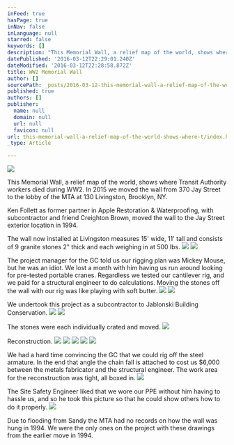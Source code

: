 ```yaml
---
inFeed: true
hasPage: true
inNav: false
inLanguage: null
starred: false
keywords: []
description: "This Memorial Wall, a relief map of the world, shows where Transit Authority workers died during WW2. In 2015 we moved the wall from 370 Jay Street to the lobby of the MTA at 130 Livingston, Brooklyn, NY.\_"
datePublished: '2016-03-12T22:29:01.240Z'
dateModified: '2016-03-12T22:28:58.872Z'
title: WW2 Memorial Wall
author: []
sourcePath: _posts/2016-03-12-this-memorial-wall-a-relief-map-of-the-world-shows-where-t.md
published: true
authors: []
publisher:
  name: null
  domain: null
  url: null
  favicon: null
url: this-memorial-wall-a-relief-map-of-the-world-shows-where-t/index.html
_type: Article

---
```

![](https://the-grid-user-content.s3-us-west-2.amazonaws.com/5ef5d8c6-e5a8-408d-aa83-40c80d760ae3.jpg)

This Memorial Wall, a relief map of the world, shows where Transit Authority workers died during WW2\. In 2015 we moved the wall from 370 Jay Street to the lobby of the MTA at 130 Livingston, Brooklyn, NY. 

Ken Follett as former partner in Apple Restoration & Waterproofing, with subcontractor and friend Creighton Brown, moved the wall to the Jay Street exterior location in 1994\. 

The wall now installed at Livingston measures 15' wide, 11' tall and consists of 9 granite stones 2" thick and each weighing in at 500 lbs.
![](https://the-grid-user-content.s3-us-west-2.amazonaws.com/5608c999-3260-405b-aa42-9e2527e30606.jpg)
![](https://the-grid-user-content.s3-us-west-2.amazonaws.com/500fd28b-a564-4573-b40e-37501f590a29.jpg)

The project manager for the GC told us our rigging plan was Mickey Mouse, but he was an idiot. We lost a month with him having us run around looking for pre-tested portable cranes. Regardless we tested our cantilever rig, and we paid for a structural engineer to do calculations. Moving the stones off the wall with our rig was like playing with soft butter.
![](https://the-grid-user-content.s3-us-west-2.amazonaws.com/53573452-58b7-4f98-a48d-855887cf3b4e.jpg)
![](https://the-grid-user-content.s3-us-west-2.amazonaws.com/359b97f7-a462-469e-9066-ca783452a3ea.jpg)

We undertook this project as a subcontractor to Jablonski Building Conservation. ![](https://the-grid-user-content.s3-us-west-2.amazonaws.com/46513e42-f819-4022-97b7-0c7a11bd936b.jpg)
![](https://the-grid-user-content.s3-us-west-2.amazonaws.com/3621099f-3580-4894-9a32-b1164c046be1.jpg)

The stones were each individually crated and moved.
![](https://the-grid-user-content.s3-us-west-2.amazonaws.com/d1c44e06-36d1-422a-9656-be114a233d42.jpg)

Reconstruction.
![](https://the-grid-user-content.s3-us-west-2.amazonaws.com/0a8b1d60-dce9-431e-a14d-d43f7d91f9ec.jpg)
![](https://the-grid-user-content.s3-us-west-2.amazonaws.com/a560d9c5-fdb5-4f35-9d43-67a0b4975313.jpg)
![](https://the-grid-user-content.s3-us-west-2.amazonaws.com/cf45c3fd-1926-4af0-a135-dc47492ce857.jpg)
![](https://the-grid-user-content.s3-us-west-2.amazonaws.com/34dcf911-0646-4e87-a012-6e4f82a8f512.jpg)
![](https://the-grid-user-content.s3-us-west-2.amazonaws.com/60a0fce3-bad5-4376-bb5b-4e34dd3929dd.jpg)

We had a hard time convincing the GC that we could rig off the steel armature. In the end that angle the chain fall is attached to cost us $6,000 between the metals fabricator and the structural engineer. The work area for the reconstruction was tight, all boxed in.
![](https://the-grid-user-content.s3-us-west-2.amazonaws.com/395056f2-8d4f-48ac-8322-19d1163c14fd.jpg)

The Site Safety Engineer liked that we wore our PPE without him having to hassle us, and so he took this picture so that he could show others how to do it properly.
![](https://the-grid-user-content.s3-us-west-2.amazonaws.com/5e5ffa30-b75d-4834-9190-b1a62a4cc922.jpg)

Due to flooding from Sandy the MTA had no records on how the wall was hung in 1994\. We were the only ones on the project with these drawings from the earlier move in 1994\.
